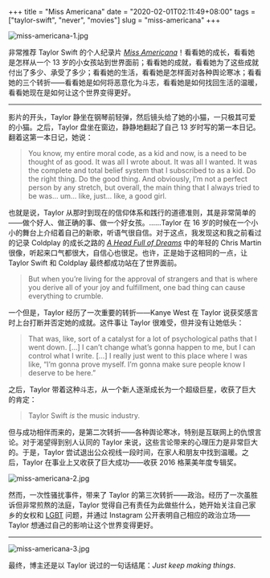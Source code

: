 +++
title = "Miss Americana"
date = "2020-02-01T02:11:49+08:00"
tags = ["taylor-swift", "never", "movies"]
slug = "miss-americana"
+++

![miss-americana-1.jpg](/images/miss-americana-1.jpg "Taylor Swift")

非常推荐 Taylor Swift 的个人纪录片 [*Miss Americana*](https://en.wikipedia.org/wiki/Miss_Americana)！看看她的成长，看看她是怎样从一个 13 岁的小女孩站到世界面前；看看她的成就，看看她为了这些成就付出了多少、承受了多少；看看她的生活，看看她是怎样面对各种舆论寒冰；看看她的三个转折——看看她是如何将恶意化为斗志，看看她是如何找回生活的温暖，看看她现在是如何让这个世界变得更好。

---

影片的开头，Taylor 静坐在钢琴前轻弹，然后镜头给了她的小猫，一只极其可爱的小猫。之后，Taylor 盘坐在窗边，静静地翻起了自己 13 岁时写的第一本日记。翻着这第一本日记，她说：

> You know, my entire moral code, as a kid and now, is a need to be thought of as good. It was all I wrote about. It was all I wanted. It was the complete and total belief system that I subscribed to as a kid. Do the right thing. Do the good thing. And obviously, I’m not a perfect person by any stretch, but overall, the main thing that I always tried to be was... um... like, just... like, a good girl.

也就是说，Taylor 从那时到现在的信仰体系和践行的道德准则，其是非常简单的——做个好人、做正确的事、做一个好女孩。……Taylor 在 16 岁的时候在一个小小的舞台上介绍着自己的新歌，听语气很自信。对于这点，我发现这和我之前看过的记录 Coldplay 的成长之路的 [*A Head Full of Dreams*](https://en.wikipedia.org/wiki/Coldplay:_A_Head_Full_of_Dreams) 中的年轻的 Chris Martin 很像，听起来口气都很大，自信心也很足。也许，正是始于这相同的一点，让 Taylor Swift 和 Coldplay 最终都成功站在了世界面前。

> But when you’re living for the approval of strangers and that is where you derive all of your joy and fulfillment, one bad thing can cause everything to crumble.

一个但是，Taylor 经历了一次重要的转折——Kanye West 在 Taylor 说获奖感言时上台打断并否定她的成就。这件事让 Taylor 很难受，但并没有让她低头：

> That was, like, sort of a catalyst for a lot of psychological paths that I went down. [...] I can’t change what’s gonna happen to me, but I can control what I write. [...] I really just went to this place where I was like, “I’m gonna prove myself. I’m gonna make sure people know I deserve to be here.”

之后，Taylor 带着这种斗志，从一个新人逐渐成长为一个超级巨星，收获了巨大的肯定：

> Taylor Swift *is* the music industry.

但与成功相伴而来的，是第二次转折——各种舆论寒冰，特别是互联网上的仇恨言论。对于渴望得到别人认同的 Taylor 来说，这些言论带来的心理压力是非常巨大的。于是，Taylor 尝试退出公众视线一段时间，在家人和朋友中找到温暖。之后，Taylor 在事业上又收获了巨大成功——收获 2016 格莱美年度专辑奖。

![miss-americana-2.jpg](/images/miss-americana-2.jpg)

然而，一次性骚扰事件，带来了 Taylor 的第三次转折——政治。经历了一次虽胜诉但非常煎熬的法庭，Taylor 觉得自己有责任为此做些什么，她开始关注自己家乡的女权和 [LGBT](https://zh.wikipedia.org/wiki/LGBT) 问题，并通过 Instagram 公开表明自己相应的政治立场——Taylor 想通过自己的影响让这个世界变得更好。

---

![miss-americana-3.jpg](/images/miss-americana-3.jpg)

最终，博主还是以 Taylor 说过的一句话结尾：*Just keep making things*.
